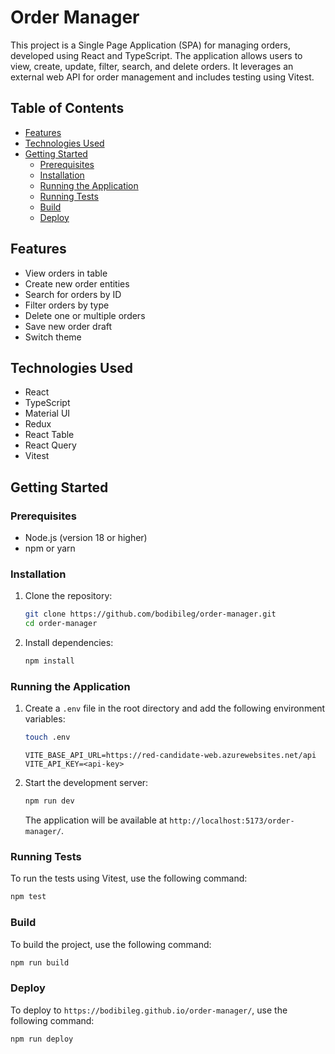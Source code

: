 # Order Manager

This project is a Single Page Application (SPA) for managing orders, developed using React and TypeScript. The application allows users to view, create, update, filter, search, and delete orders. It leverages an external web API for order management and includes testing using Vitest.

## Table of Contents

- [Features](#features)
- [Technologies Used](#technologies-used)
- [Getting Started](#getting-started)
  - [Prerequisites](#prerequisites)
  - [Installation](#installation)
  - [Running the Application](#running-the-application)
  - [Running Tests](#running-tests)
  - [Build](#build)
  - [Deploy](#deploy)

## Features

- View orders in table
- Create new order entities
- Search for orders by ID
- Filter orders by type
- Delete one or multiple orders
- Save new order draft
- Switch theme

## Technologies Used

- React
- TypeScript
- Material UI
- Redux
- React Table
- React Query
- Vitest

## Getting Started

### Prerequisites

- Node.js (version 18 or higher)
- npm or yarn

### Installation

1. Clone the repository:

   ```sh
   git clone https://github.com/bodibileg/order-manager.git
   cd order-manager
   ```

2. Install dependencies:

   ```sh
   npm install
   ```

### Running the Application

1. Create a `.env` file in the root directory and add the following environment variables:

    ```sh
    touch .env
    ```

    ```env
    VITE_BASE_API_URL=https://red-candidate-web.azurewebsites.net/api
    VITE_API_KEY=<api-key>
    ```

2. Start the development server:

   ```sh
   npm run dev
   ```

   The application will be available at `http://localhost:5173/order-manager/`.

### Running Tests

To run the tests using Vitest, use the following command:

```sh
npm test
```

### Build

To build the project, use the following command:

```sh
npm run build
```

### Deploy

To deploy to `https://bodibileg.github.io/order-manager/`, use the following command:

```sh
npm run deploy
```
